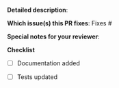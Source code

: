<!--  Thanks for sending a pull request!  Before submitting:

1. Read our CONTRIBUTING.md guide
2. Name your PR as `<Feature Area>: Describe your change`
3. Rebase your PR if it gets out of sync with main
-->

**Detailed description**:

**Which issue(s) this PR fixes**:
Fixes #<issue number>

**Special notes for your reviewer**:

**Checklist**

- [ ] Documentation added
- [ ] Tests updated

